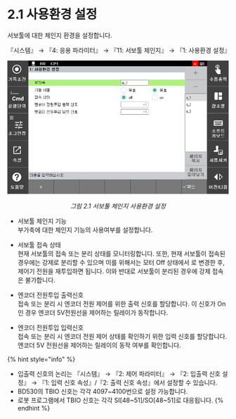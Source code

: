 ﻿# 2.1 사용환경 설정



서보툴에 대한 체인지 환경을 설정합니다.

『시스템』 → 『4: 응용 파라미터』 → 『11: 서보툴 체인지』 → 『1: 사용환경 설정』

<p align="center">
 <img src="../_assets/fig2_1.png"></img>
 <em><p align="center">그림 2.1 서보툴 체인지 사용환경 설정</p></em>
</p>

- 서보툴 체인지 기능   
부가축에 대한 체인지 기능의 사용여부를 설정합니다.  

- 서보툴 접속 상태  
현재 서보툴의 접속 또는 분리 상태를 모니터링합니다. 또한, 현재 서보툴이 접속된 경우에는 강제로 분리할 수 있으며 이를 위해서는 모터 Off 상태에서 <Off>로 변경한 후, 제어기 전원을 재투입하면 됩니다. 이와 반대로 서보툴이 분리된 경우에 강제 접속은 불가합니다.  

- 엔코더 전원투입 출력신호  
접속 또는 분리 시 엔코더 전원 제어를 위한 출력 신호를 할당합니다. 이 신호가 On인 경우 엔코더 5V전원선을 제어하는 릴레이가 동작합니다.  
	
- 엔코더 전원투입 입력신호  
접속 또는 분리 시 엔코더 전원 제어 상태를 확인하기 위한 입력 신호를 할당합니다. 엔코더 5V 전원선을 제어하는 릴레이의 동작 여부를 확인합니다.  

{% hint style="info" %}
-	입출력 신호의 논리는 『시스템』 → 『2: 제어 파라미터』 → 『2: 입출력 신호 설정』 → 『1: 입력 신호 속성』/『2: 출력 신호 속성』에서 설정할 수 있습니다.
-	BD530의 TBIO 신호는 각각 4097~4100번으로 설정 가능합니다.
-	로봇 프로그램에서 TBIO 신호는 각각 SI[48~51]/SO[48~51]로 대응됩니다.
{% endhint %}
